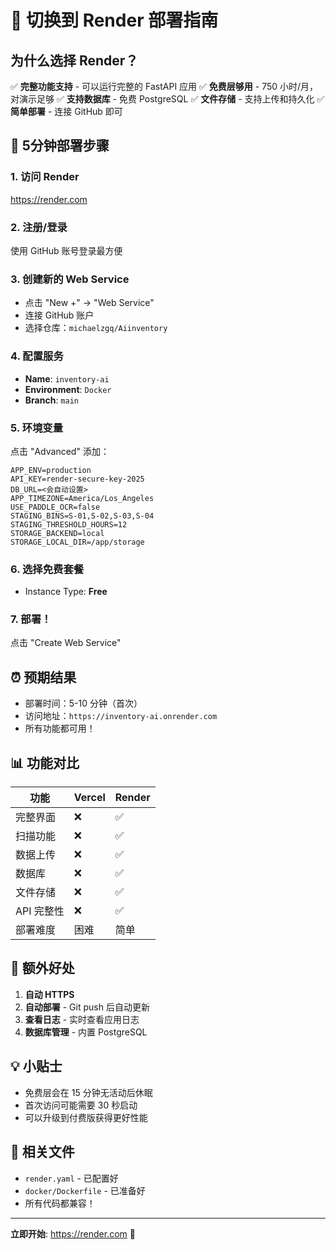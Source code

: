 # 🚀 切换到 Render 部署指南

## 为什么选择 Render？

✅ **完整功能支持** - 可以运行完整的 FastAPI 应用
✅ **免费层够用** - 750 小时/月，对演示足够
✅ **支持数据库** - 免费 PostgreSQL
✅ **文件存储** - 支持上传和持久化
✅ **简单部署** - 连接 GitHub 即可

## 🎯 5分钟部署步骤

### 1. 访问 Render
https://render.com

### 2. 注册/登录
使用 GitHub 账号登录最方便

### 3. 创建新的 Web Service
- 点击 "New +" → "Web Service"
- 连接 GitHub 账户
- 选择仓库：`michaelzgq/Aiinventory`

### 4. 配置服务
- **Name**: `inventory-ai`
- **Environment**: `Docker`
- **Branch**: `main`

### 5. 环境变量
点击 "Advanced" 添加：
```
APP_ENV=production
API_KEY=render-secure-key-2025
DB_URL=<会自动设置>
APP_TIMEZONE=America/Los_Angeles
USE_PADDLE_OCR=false
STAGING_BINS=S-01,S-02,S-03,S-04
STAGING_THRESHOLD_HOURS=12
STORAGE_BACKEND=local
STORAGE_LOCAL_DIR=/app/storage
```

### 6. 选择免费套餐
- Instance Type: **Free**

### 7. 部署！
点击 "Create Web Service"

## ⏰ 预期结果

- 部署时间：5-10 分钟（首次）
- 访问地址：`https://inventory-ai.onrender.com`
- 所有功能都可用！

## 📊 功能对比

| 功能 | Vercel | Render |
|------|--------|--------|
| 完整界面 | ❌ | ✅ |
| 扫描功能 | ❌ | ✅ |
| 数据上传 | ❌ | ✅ |
| 数据库 | ❌ | ✅ |
| 文件存储 | ❌ | ✅ |
| API 完整性 | ❌ | ✅ |
| 部署难度 | 困难 | 简单 |

## 🎉 额外好处

1. **自动 HTTPS**
2. **自动部署** - Git push 后自动更新
3. **查看日志** - 实时查看应用日志
4. **数据库管理** - 内置 PostgreSQL

## 💡 小贴士

- 免费层会在 15 分钟无活动后休眠
- 首次访问可能需要 30 秒启动
- 可以升级到付费版获得更好性能

## 🔗 相关文件

- `render.yaml` - 已配置好
- `docker/Dockerfile` - 已准备好
- 所有代码都兼容！

---

**立即开始**: https://render.com 🚀
